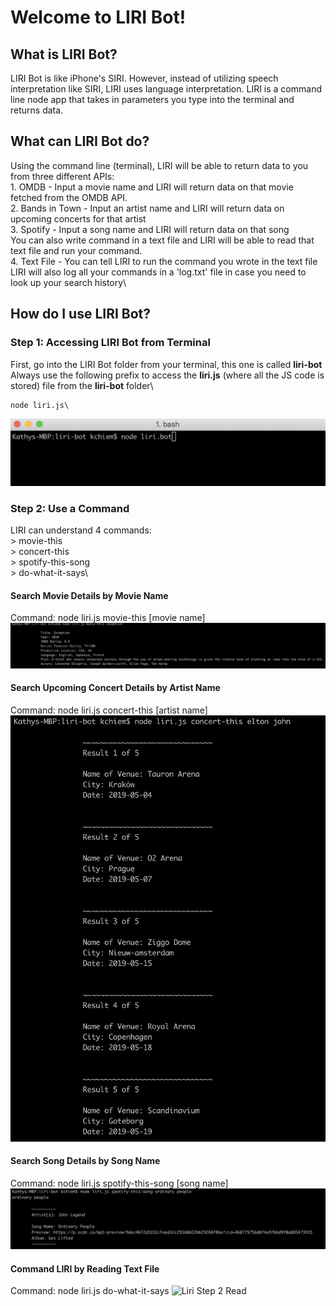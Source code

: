 # Welcome to LIRI Bot!

## What is LIRI Bot?
LIRI Bot is like iPhone's SIRI. However, instead of utilizing speech interpretation like SIRI, LIRI uses language interpretation. LIRI is a command line node app that takes in parameters you type into the terminal and returns data.

## What can LIRI Bot do?
Using the command line (terminal), LIRI will be able to return data to you from three different APIs:\
    1. OMDB - Input a movie name and LIRI will return data on that movie fetched from the OMDB API.\
    2. Bands in Town - Input an artist name and LIRI will return data on upcoming concerts for that artist\
    3. Spotify - Input a song name and LIRI will return data on that song\
You can also write command in a text file and LIRI will be able to read that text file and run your command.\
    4. Text File - You can tell LIRI to run the command you wrote in the text file\
LIRI will also log all your commands in a 'log.txt' file in case you need to look up your search history\

## How do I use LIRI Bot?

### **Step 1: Accessing LIRI Bot from Terminal**
First, go into the LIRI Bot folder from your terminal, this one is called **liri-bot**
Always use the following prefix to access the **liri.js** (where all the JS code is stored) file from the **liri-bot** folder\
    
    node liri.js\

![Liri Step 1](/images/liri-step-1.png)


### **Step 2: Use a Command**
LIRI can understand 4 commands:\
    > movie-this\
    > concert-this\
    > spotify-this-song\
    > do-what-it-says\

#### Search Movie Details by Movie Name
Command: node liri.js movie-this [movie name]
![Liri Step 2 Movie](/images/liri-step-2-movie.png)

#### Search Upcoming Concert Details by Artist Name
Command: node liri.js concert-this [artist name]
![Liri Step 2 Concert](/images/liri-step-2-concert.png)

#### Search Song Details by Song Name
Command: node liri.js spotify-this-song [song name]
![Liri Step 2 Song](/images/liri-step-2-song.png)

#### Command LIRI by Reading Text File
Command: node liri.js do-what-it-says
![Liri Step 2 Read](/images/liri-step-2-read.png)



